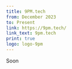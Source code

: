 ```yaml
---
title: 9PM.tech
from: December 2023
to: Present
link: https://9pm.tech/
link_text: 9pm.tech
print: true
logo: logo-9pm
---
```


Soon